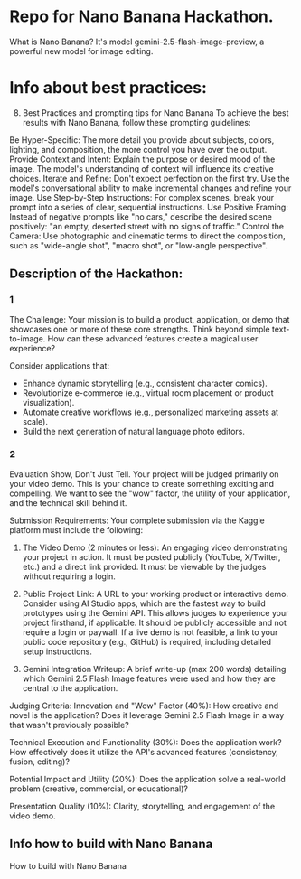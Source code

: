 # Repo for Nano Banana Hackathon.

What is Nano Banana? 
It's model gemini-2.5-flash-image-preview, a powerful new model for image editing.


# Info about best practices:

8) Best Practices and prompting tips for Nano Banana
To achieve the best results with Nano Banana, follow these prompting guidelines:

Be Hyper-Specific: The more detail you provide about subjects, colors, lighting, and composition, the more control you have over the output.
Provide Context and Intent: Explain the purpose or desired mood of the image. The model's understanding of context will influence its creative choices.
Iterate and Refine: Don't expect perfection on the first try. Use the model's conversational ability to make incremental changes and refine your image.
Use Step-by-Step Instructions: For complex scenes, break your prompt into a series of clear, sequential instructions.
Use Positive Framing: Instead of negative prompts like "no cars," describe the desired scene positively: "an empty, deserted street with no signs of traffic."
Control the Camera: Use photographic and cinematic terms to direct the composition, such as "wide-angle shot", "macro shot", or "low-angle perspective".


## Description of the Hackathon:
### 1
The Challenge: Your mission is to build a product, application, or demo that showcases one or more of these core strengths. Think beyond simple text-to-image. How can these advanced features create a magical user experience?

Consider applications that:

- Enhance dynamic storytelling (e.g., consistent character comics).
- Revolutionize e-commerce (e.g., virtual room placement or product visualization).
- Automate creative workflows (e.g., personalized marketing assets at scale).
- Build the next generation of natural language photo editors.


### 2

Evaluation
Show, Don't Just Tell. Your project will be judged primarily on your video demo. This is your chance to create something exciting and compelling. We want to see the "wow" factor, the utility of your application, and the technical skill behind it.

Submission Requirements:
Your complete submission via the Kaggle platform must include the following:

1) The Video Demo (2 minutes or less): An engaging video demonstrating your project in action. It must be posted publicly (YouTube, X/Twitter, etc.) and a direct link provided. It must be viewable by the judges without requiring a login.

2) Public Project Link: A URL to your working product or interactive demo. Consider using AI Studio apps, which are the fastest way to build prototypes using the Gemini API. This allows judges to experience your project firsthand, if applicable. It should be publicly accessible and not require a login or paywall. If a live demo is not feasible, a link to your public code repository (e.g., GitHub) is required, including detailed setup instructions.

3) Gemini Integration Writeup: A brief write-up (max 200 words) detailing which Gemini 2.5 Flash Image features were used and how they are central to the application.

Judging Criteria:
Innovation and "Wow" Factor (40%): How creative and novel is the application? Does it leverage Gemini 2.5 Flash Image in a way that wasn't previously possible?

Technical Execution and Functionality (30%): Does the application work? How effectively does it utilize the API's advanced features (consistency, fusion, editing)?

Potential Impact and Utility (20%): Does the application solve a real-world problem (creative, commercial, or educational)?

Presentation Quality (10%): Clarity, storytelling, and engagement of the video demo.




## Info how to build with Nano Banana

How to build with Nano Banana